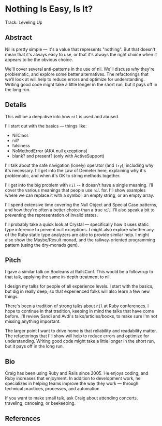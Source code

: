 Nothing Is Easy, Is It?
=======================

Track: Leveling Up


Abstract
--------

Nil is pretty simple — it's a value that represents "nothing".
But that doesn't mean that it's always easy to use,
or that it's always the right choice when it appears to be the obvious choice.

We'll cover several anti-patterns in the use of nil.
We'll discuss *why* they're problematic, and explore some better alternatives.
The refactorings that we'll look at will help to reduce errors and optimize for understanding.
Writing good code might take a little longer in the short run, but it pays off in the long run.


Details
-------

This will be a deep dive into how `nil` is used and abused.

I'll start out with the basics — things like:
* NilClass
* nil?
* falsiness
* NoMethodError (AKA null exceptions)
* blank? and present? (only with ActiveSupport)

I'll talk about the safe navigation (lonely) operator (and `try`),
including why it's necessary. I'll get into the Law of Demeter here,
explaining why it's problematic, and when it's OK to string methods together.

I'll get into the big problem with `nil` -- it doesn't have a single meaning.
I'll cover the various meanings that people use `nil` for. I'll show
examples where we can replace it with a symbol, an empty string, or
an empty array.

I'll spend extensive time covering the Null Object and Special Case patterns,
and how they're often a better choice than a true `nil`. I'll also speak a bit
to preventing the representation of invalid states.

I'll probably take a quick look at Crystal — specifically how it uses
static type inference to prevent null exceptions. I might also explore whether
any of the Ruby static type analyzers are able to provide similar help.
I might also show the Maybe/Result monad, and the railway-oriented programming
pattern (using the dry-monads gem).


Pitch
-----

I gave a similar talk on Booleans at RailsConf.
This would be a follow-up to that talk, applying the same in-depth treatment to nil.

I design my talks for people of all experience levels.
I start with the basics, but dig in really deep, so that experienced folks
will also learn a few new things.

There's been a tradition of strong talks about `nil` at Ruby conferences.
I hope to continue in that tradition, keeping in mind the talks that have come before.
I'll review Sandi and Avdi's talks/articles/books, to make sure I'm not
missing anything important.

The larger point I want to drive home is that reliability and readability matter.
The refactorings that I'll show will help to reduce errors and optimize for understanding.
Writing good code might take a little longer in the short run, but it pays off in the long run.


Bio
---

Craig has been using Ruby and Rails since 2005. He enjoys coding, and Ruby increases that enjoyment.
In addition to development work, he specializes in helping teams improve the way they work —
through technical practices, processes, and automation.

If you want to make small talk, ask Craig about attending concerts, traveling, canoeing, or beekeeping.


References
----------
